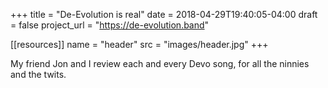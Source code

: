 +++
title = "De-Evolution is real"
date = 2018-04-29T19:40:05-04:00
draft = false
project_url = "https://de-evolution.band"

[[resources]]
  name = "header"
  src = "images/header.jpg"
+++

My friend Jon and I review each and every Devo song, for all the ninnies and the
twits.
